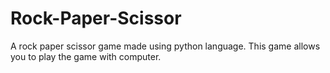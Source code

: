 # Rock-Paper-Scissor
A rock paper scissor game made using python language.
This game allows you to play the game with computer.
